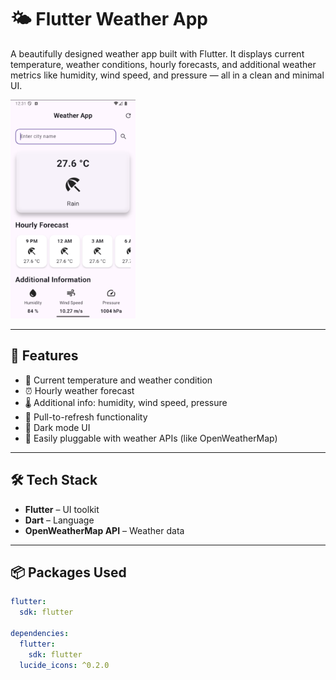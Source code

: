 # 🌤️ Flutter Weather App

A beautifully designed weather app built with Flutter. It displays current temperature, weather conditions, hourly forecasts, and additional weather metrics like humidity, wind speed, and pressure — all in a clean and minimal UI.

<img src="assets/weather_ui_preview.png" alt="App Screenshot" height='350' width="200"/>

---

## 🚀 Features

- 📍 Current temperature and weather condition
- ⏰ Hourly weather forecast
- 🌡️ Additional info: humidity, wind speed, pressure
- 🔄 Pull-to-refresh functionality
- 🌙 Dark mode UI
- 🔧 Easily pluggable with weather APIs (like OpenWeatherMap)

---

## 🛠️ Tech Stack

- **Flutter** – UI toolkit
- **Dart** – Language
- **OpenWeatherMap API** – Weather data

---

## 📦 Packages Used

```yaml
flutter:
  sdk: flutter

dependencies:
  flutter:
    sdk: flutter
  lucide_icons: ^0.2.0
